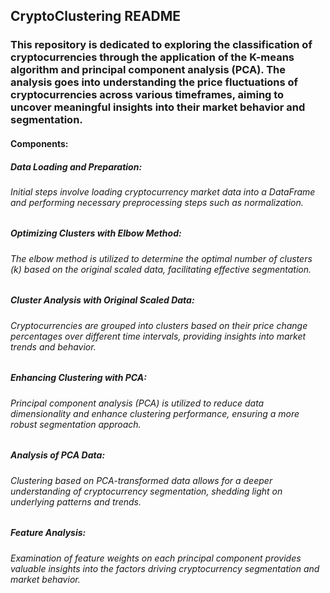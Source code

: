 ## CryptoClustering README
### This repository is dedicated to exploring the classification of cryptocurrencies through the application of the K-means algorithm and principal component analysis (PCA). The analysis goes into understanding the price fluctuations of cryptocurrencies across various timeframes, aiming to uncover meaningful insights into their market behavior and segmentation.
#### Components:

##### Data Loading and Preparation:
###### Initial steps involve loading cryptocurrency market data into a DataFrame and performing necessary preprocessing steps such as normalization.

##### Optimizing Clusters with Elbow Method:
###### The elbow method is utilized to determine the optimal number of clusters (k) based on the original scaled data, facilitating effective segmentation.

##### Cluster Analysis with Original Scaled Data:
###### Cryptocurrencies are grouped into clusters based on their price change percentages over different time intervals, providing insights into market trends and behavior.

##### Enhancing Clustering with PCA:
###### Principal component analysis (PCA) is utilized to reduce data dimensionality and enhance clustering performance, ensuring a more robust segmentation approach.

##### Analysis of PCA Data:
###### Clustering based on PCA-transformed data allows for a deeper understanding of cryptocurrency segmentation, shedding light on underlying patterns and trends.

##### Feature Analysis:
###### Examination of feature weights on each principal component provides valuable insights into the factors driving cryptocurrency segmentation and market behavior.
